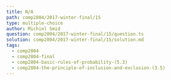 ```yaml
---
title: N/A
path: comp2804/2017-winter-final/15
type: multiple-choice
author: Michiel Smid
question: comp2804/2017-winter-final/15/question.ts
solution: comp2804/2017-winter-final/15/solution.md
tags:
  - comp2804
  - comp2804-final
  - comp2804-basic-rules-of-probability-(5.3)
  - comp2804-the-principle-of-inclusion-and-exclusion-(3.5)
---
```

